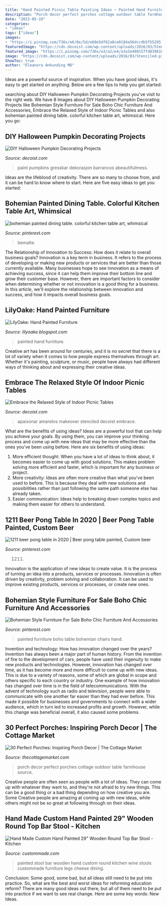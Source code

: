 ```yaml
---
title: "Hand Painted Picnic Table Painting Ideas ~ Painted Hand Furniture"
description: "Porch decor perfect porches cottage outdoor table farmhouse source"
date: "2023-05-19"
categories:
- "ideas"
tags: ["ideas"]
images:
- "https://i.pinimg.com/736x/e6/8e/5d/e68e5df62a8ce0184a56dccdb5f55295.jpg"
featuredImage: "https://cdn.decoist.com/wp-content/uploads/2016/03/Stenciled-picnic-table-style.jpg"
featured_image: "https://i.pinimg.com/736x/a3/a2/e4/a3a2e480157fd8398186e1cde34127a0.jpg"
image: "https://cdn.decoist.com/wp-content/uploads/2016/03/Stenciled-picnic-table-style.jpg"
ShowToc: true
author: "Eleanora Ankunding MD"
---
```



Ideas are a powerful source of inspiration. When you have good ideas, it's easy to get started on anything. Below are a few tips to help you get started: 

	

		
searching about DIY Halloween Pumpkin Decorating Projects you've visit to the right web. We have 8 Images about DIY Halloween Pumpkin Decorating Projects like Bohemian Style Furniture For Sale Boho Chic Furniture And Accessories, Embrace the Relaxed Style of Indoor Picnic Tables and also bohemian painted dining table. colorful kitchen table art, whimsical. Here you go:
		
    
## DIY Halloween Pumpkin Decorating Projects

<img loading=lazy src="https://cdn.decoist.com/wp-content/uploads/2014/10/Gold-leaf-paint-pumpkin.jpg" onerror="this.onerror=null;this.src='https://tse3.mm.bing.net/th?id=OIP.LzSEgS9is7Qit657C_RnwwHaLH&amp;pid=15.1';" alt="DIY Halloween Pumpkin Decorating Projects">

_Source: decoist.com_

>paint pumpkins gresskar dekorasjon barrancos abeautifulmess. 

	

Ideas are the lifeblood of creativity. There are so many to choose from, and it can be hard to know where to start. Here are five easy ideas to get you started:

    
## Bohemian Painted Dining Table. Colorful Kitchen Table Art, Whimsical

<img loading=lazy src="https://i.pinimg.com/736x/e6/8e/5d/e68e5df62a8ce0184a56dccdb5f55295.jpg" onerror="this.onerror=null;this.src='https://tse4.mm.bing.net/th?id=OIP.jR2JEPQXZpw0l-jIJ53fMQHaJ3&amp;pid=15.1';" alt="bohemian painted dining table. colorful kitchen table art, whimsical">

_Source: pinterest.com_

>bemalte. 

	

The Relationship of Innovation to Success: How does it relate to overall business goals?
Innovation is a key term in business. It refers to the process of developing or making new products or services that are better than those currently available. Many businesses hope to see innovation as a means of achieving success, since it can help them improve their bottom line and grow their customer base. However, there are important factors to consider when determining whether or not innovation is a good thing for a business. In this article, we'll explore the relationship between innovation and success, and how it impacts overall business goals.

    
## LilyOake: Hand Painted Furniture

<img loading=lazy src="http://1.bp.blogspot.com/_R7MahJXgcqk/S-R71Wgh1nI/AAAAAAAAAdE/FYDxYA-njWA/s1600/IMG_4644.JPG" onerror="this.onerror=null;this.src='https://tse4.mm.bing.net/th?id=OIP.iEl_44ap-mN_fH5uOn25iQHaJ4&amp;pid=15.1';" alt="LilyOake: Hand Painted Furniture">

_Source: lilyoake.blogspot.com_

>painted hand furniture. 

	

Creative art has been around for centuries, and it is no secret that there is a lot of variety when it comes to how people express themselves through art. Whether it's painting, sculpture, or music, people have always had different ways of thinking about and expressing their creative ideas.

    
## Embrace The Relaxed Style Of Indoor Picnic Tables

<img loading=lazy src="https://cdn.decoist.com/wp-content/uploads/2016/03/Stenciled-picnic-table-style.jpg" onerror="this.onerror=null;this.src='https://tse4.mm.bing.net/th?id=OIP.-QUb1ZDaw1wNGl_RsTCEQwHaJ3&amp;pid=15.1';" alt="Embrace the Relaxed Style of Indoor Picnic Tables">

_Source: decoist.com_

>apaixonar amarelos makeover stenciled decoist embrace. 

	

What are the benefits of using ideas?
Ideas are a powerful tool that can help you achieve your goals. By using them, you can improve your thinking process and come up with new ideas that may be more effective than the ones you’ve been using before. Here are six benefits of using ideas: 
1. More efficient thought: When you have a lot of ideas to think about, it becomes easier to come up with good solutions. This makes problem solving more efficient and faster, which is important for any business or project. 
2. More creativity: Ideas are often more creative than what you’ve been used to before. This is because they deal with new solutions and possibilities rather than just following the same path someone else has already taken. 
3. Easier communication: Ideas help to breaking down complex topics and making them easier for others to understand.

    
## 1211 Beer Pong Table In 2020 | Beer Pong Table Painted, Custom Beer

<img loading=lazy src="https://i.pinimg.com/736x/32/eb/57/32eb5721994fa93cb8df08b00049ae52.jpg" onerror="this.onerror=null;this.src='https://tse1.mm.bing.net/th?id=OIP.mPAjU92AvAuQbMUC3-xmYQHaJ3&amp;pid=15.1';" alt="1211 beer pong table in 2020 | Beer pong table painted, Custom beer">

_Source: pinterest.com_

>1211. 

	

Innovation is the application of new ideas to create value. It is the process of turning an idea into a products, services or processes. Innovation is often driven by creativity, problem solving and collaboration. It can be used to improve existing products, services or processes, or create new ones.

    
## Bohemian Style Furniture For Sale Boho Chic Furniture And Accessories

<img loading=lazy src="https://i.pinimg.com/736x/a3/a2/e4/a3a2e480157fd8398186e1cde34127a0.jpg" onerror="this.onerror=null;this.src='https://tse2.mm.bing.net/th?id=OIP.89Qk1X81FlMscdTR6_8paAHaJ6&amp;pid=15.1';" alt="Bohemian Style Furniture For Sale Boho Chic Furniture And Accessories">

_Source: pinterest.com_

>painted furniture boho table bohemian chairs hand. 

	

Invention and technology: How has innovation changed over the years?
Invention has always been a major part of human history. From the invention of fire to the development of cars, people have used their ingenuity to make new products and technologies. However, innovation has changed over time, as it has become more and more difficult to come up with new ideas. This is due to a variety of reasons, some of which are global in scope and others specific to each country or industry.
One example of how innovation has changed over time is in the field of telecommunications. With the advent of technology such as radio and television, people were able to communicate with one another far easier than they had ever before. This made it possible for businesses and governments to connect with a wider audience, which in turn led to increased profits and growth. However, while this change was beneficial overall, it also caused some problems.

    
## 30 Perfect Porches: Inspiring Porch Decor | The Cottage Market

<img loading=lazy src="http://3.bp.blogspot.com/-U0QsciG5csc/UU1unHTavZI/AAAAAAAAdwM/IRogz_9yazo/s1600/porch1.jpg" onerror="this.onerror=null;this.src='https://tse3.mm.bing.net/th?id=OIP.ggJ3Mxx6jafsURBkp3O8BwHaJ4&amp;pid=15.1';" alt="30 Perfect Porches: Inspiring Porch Decor | The Cottage Market">

_Source: thecottagemarket.com_

>porch decor perfect porches cottage outdoor table farmhouse source. 

	

Creative people are often seen as people with a lot of ideas. They can come up with whatever they want to, and they're not afraid to try new things. This can be a good thing or a bad thing depending on how creative you are. Some Creative people are amazing at coming up with new ideas, while others might not be so great at following through on their ideas.

    
## Hand Made Custom Hand Painted 29&quot; Wooden Round Top Bar Stool - Kitchen

<img loading=lazy src="https://images.custommade.com/WjqTPMOuwx-VMdBOq1RIlTKxyC4=/custommade-photosets/67064/67064.258456.jpg" onerror="this.onerror=null;this.src='https://tse4.mm.bing.net/th?id=OIP.z0Lwb34KuafopdpncucVQwHaJ3&amp;pid=15.1';" alt="Hand Made Custom Hand Painted 29&quot; Wooden Round Top Bar Stool - Kitchen">

_Source: custommade.com_

>painted stool bar wooden hand custom round kitchen wine stools custommade furniture legs cheese dining. 

	

Conclusion: Some good, some bad, but all ideas still need to be put into practice.
So, what are the best and worst ideas for reforming education reform? There are many good ideas out there, but all of them need to be put into practice if we want to see real change. Here are some key words: New Ideas.

